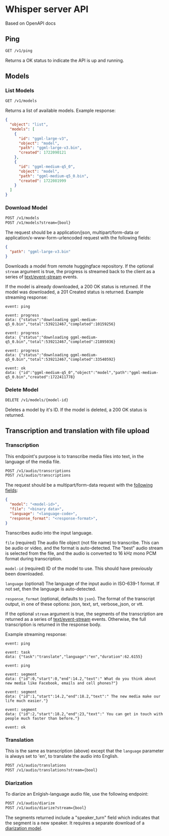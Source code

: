 # Whisper server API

Based on OpenAPI docs

## Ping

```html
GET /v1/ping
```

Returns a OK status to indicate the API is up and running.

## Models

### List Models

```html
GET /v1/models
```

Returns a list of available models. Example response:

```json
{
  "object": "list",
  "models": [
    {
      "id": "ggml-large-v3",
      "object": "model",
      "path": "ggml-large-v3.bin",
      "created": 1722090121
    },
    {
      "id": "ggml-medium-q5_0",
      "object": "model",
      "path": "ggml-medium-q5_0.bin",
      "created": 1722081999
    }
  ]
}
```

### Download Model

```html
POST /v1/models
POST /v1/models?stream={bool}
```

The request should be a application/json, multipart/form-data or application/x-www-form-urlencoded request with the following fields:

```json
{
  "path": "ggml-large-v3.bin"
}
```

Downloads a model from remote huggingface repository. If the optional `stream` argument is true,
the progress is streamed back to the client as a series of [text/event-stream](https://html.spec.whatwg.org/multipage/server-sent-events.html) events.

If the model is already downloaded, a 200 OK status is returned. If the model was downloaded, a 201 Created status is returned.
Example streaming response:

```text
event: ping

event: progress
data: {"status":"downloading ggml-medium-q5_0.bin","total":539212467,"completed":10159256}

event: progress
data: {"status":"downloading ggml-medium-q5_0.bin","total":539212467,"completed":21895036}

event: progress
data: {"status":"downloading ggml-medium-q5_0.bin","total":539212467,"completed":33540592}

event: ok
data: {"id":"ggml-medium-q5_0","object":"model","path":"ggml-medium-q5_0.bin","created":1722411778}
```

### Delete Model

```html
DELETE /v1/models/{model-id}
```

Deletes a model by it's ID. If the model is deleted, a 200 OK status is returned.

## Transcription and translation with file upload

### Transcription

This endpoint's purpose is to transcribe media files into text, in the language of the media file.

```html
POST /v1/audio/transcriptions
POST /v1/audio/transcriptions
```

The request should be a multipart/form-data request with the [following fields](../pkg/schema/transcription.go):

```json
{
  "model": "<model-id>",
  "file": "<binary data>",
  "language": "<language-code>",
  "response_format": "<response-format>",
}
```

Transcribes audio into the input language.

`file` (required) The audio file object (not file name) to transcribe. This can be audio or video, and the format is auto-detected. The "best" audio stream is selected from the file, and the audio is converted to 16 kHz mono PCM format during transcription.

`model-id` (required) ID of the model to use. This should have previously been downloaded.

`language` (optional) The language of the input audio in ISO-639-1 format. If not set, then the language is auto-detected.

`response_format` (optional, defaults to `json`). The format of the transcript output, in one of these options: json, text, srt, verbose_json, or vtt.

If the optional `stream` argument is true, the segments of the transcription are returned as a series of [text/event-stream](https://html.spec.whatwg.org/multipage/server-sent-events.html) events. Otherwise, the full transcription is returned in the response body.

Example streaming response:
  
```text
event: ping

event: task
data: {"task":"translate","language":"en","duration":62.6155}

event: ping

event: segment
data: {"id":0,"start":0,"end":14.2,"text":" What do you think about new media like Facebook, emails and cell phones?"}

event: segment
data: {"id":1,"start":14.2,"end":18.2,"text":" The new media make our life much easier."}

event: segment
data: {"id":2,"start":18.2,"end":23,"text":" You can get in touch with people much faster than before."}

event: ok
```

### Translation

This is the same as transcription (above) except that the `language` parameter is always set to 'en', to translate the audio into English.

```html
POST /v1/audio/translations
POST /v1/audio/translations?stream={bool}
```

### Diarization

To diarize an Enlgish-language audio file, use the following endpoint:

```html
POST /v1/audio/diarize
POST /v1/audio/diarize?stream={bool}
```

The segments returned include a "speaker_turn" field which indicates that the segment is a new speaker. It requires a separate download of a [diarization model](https://huggingface.co/akashmjn/tinydiarize-whisper.cpp).
